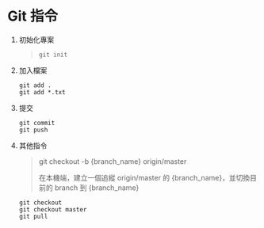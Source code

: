# Git 指令

1. 初始化專案
    > `git init`
1. 加入檔案
    ```
    git add .
    git add *.txt
    ```
1. 提交
    ```
    git commit
    git push
    ```
1. 其他指令
    >git checkout -b {branch_name} origin/master
    >
    >在本機端，建立一個追縱 origin/master 的 {branch_name}，並切換目前的 branch    到 {branch_name}

    ```
    git checkout
    git checkout master
    git pull
    ```